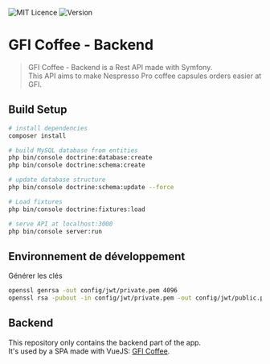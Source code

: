 ![MIT Licence](https://img.shields.io/badge/licence-GPL-green.svg)
![Version](https://img.shields.io/badge/version-0.1-green.svg)

# GFI Coffee - Backend
> GFI Coffee - Backend is a Rest API made with Symfony.  
> This API aims to make Nespresso Pro coffee capsules orders easier at GFI.

## Build Setup

``` bash
# install dependencies
composer install

# build MySQL database from entities
php bin/console doctrine:database:create
php bin/console doctrine:schema:create

# update database structure
php bin/console doctrine:schema:update --force

# Load fixtures
php bin/console doctrine:fixtures:load

# serve API at localhost:3000
php bin/console server:run
```

## Environnement de développement

Générer les clés

``` bash
openssl genrsa -out config/jwt/private.pem 4096
openssl rsa -pubout -in config/jwt/private.pem -out config/jwt/public.pem
```

## Backend

This repository only contains the backend part of the app.  
It's used by a SPA made with VueJS: [GFI Coffee](https://github.com/GFICoffee/GFICoffee).